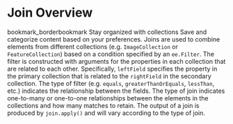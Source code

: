  
#  Join Overview 
bookmark_borderbookmark Stay organized with collections  Save and categorize content based on your preferences. 
Joins are used to combine elements from different collections (e.g. `ImageCollection` or `FeatureCollection`) based on a condition specified by an `ee.Filter`. The filter is constructed with arguments for the properties in each collection that are related to each other. Specifically, `leftField` specifies the property in the primary collection that is related to the `rightField` in the secondary collection. The type of filter (e.g. `equals`, `greaterThanOrEquals`, `lessThan`, etc.) indicates the relationship between the fields. The type of join indicates one-to-many or one-to-one relationships between the elements in the collections and how many matches to retain. The output of a join is produced by `join.apply()` and will vary according to the type of join.
